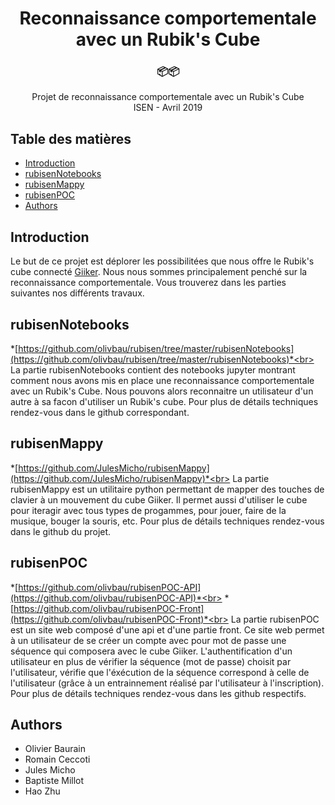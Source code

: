 <h1 align="center"> Reconnaissance comportementale avec un Rubik's Cube <br></h1>
<div align="center">
  <h3>📦📦</h3>
    <p>
    	Projet de reconnaissance comportementale avec un Rubik's Cube<br>
        ISEN - Avril 2019
    </p>
</div>



## Table des matières
- [Introduction](#Introduction)
- [rubisenNotebooks](#rubisenNotebooks)
- [rubisenMappy](#rubisenMappy)
- [rubisenPOC](#rubisenPOC)
- [Authors](#Authors)


## Introduction

Le but de ce projet est déplorer les possibilitées que nous offre le Rubik's cube connecté [Giiker](http://giiker.cn/). Nous nous sommes principalement penché sur la reconnaissance comportementale. Vous trouverez dans les parties suivantes nos différents travaux.

## rubisenNotebooks

*[https://github.com/olivbau/rubisen/tree/master/rubisenNotebooks](https://github.com/olivbau/rubisen/tree/master/rubisenNotebooks)*<br>
La partie rubisenNotebooks contient des notebooks jupyter montrant comment nous avons mis en place une reconnaissance comportementale avec un Rubik's Cube. Nous pouvons alors reconnaitre un utilisateur d'un autre à sa facon d'utiliser un Rubik's cube. Pour plus de détails techniques rendez-vous dans le github correspondant.

## rubisenMappy

*[https://github.com/JulesMicho/rubisenMappy](https://github.com/JulesMicho/rubisenMappy)*<br>
La partie rubisenMappy est un utilitaire python permettant de mapper des touches de clavier à un mouvement du cube Giiker. Il permet aussi d'utiliser le cube pour iteragir avec tous types de progammes, pour jouer, faire de la musique, bouger la souris, etc. Pour plus de détails techniques rendez-vous dans le github du projet.

## rubisenPOC

*[https://github.com/olivbau/rubisenPOC-API](https://github.com/olivbau/rubisenPOC-API)*<br>
*[https://github.com/olivbau/rubisenPOC-Front](https://github.com/olivbau/rubisenPOC-Front)*<br>
La partie rubisenPOC est un site web composé d'une api et d'une partie front. Ce site web permet à un utilisateur de se créer un compte avec pour mot de passe une séquence qui composera avec le cube Giiker. L'authentification d'un utilisateur en plus de vérifier la séquence (mot de passe) choisit par l'utilisateur, vérifie que l'éxécution de la séquence correspond à celle de l'utilisateur (grâce à un entrainnement réalisé par l'utilisateur à l'inscription). Pour plus de détails techniques rendez-vous dans les github respectifs.

## Authors

* Olivier Baurain
* Romain Ceccoti
* Jules Micho
* Baptiste Millot
* Hao Zhu
